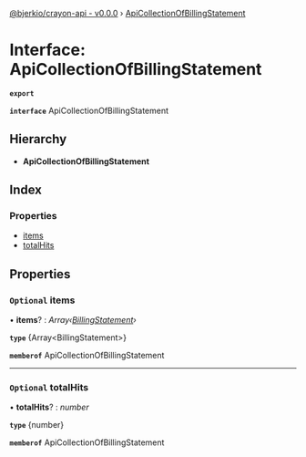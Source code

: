 [@bjerkio/crayon-api - v0.0.0](../README.md) › [ApiCollectionOfBillingStatement](apicollectionofbillingstatement.md)

# Interface: ApiCollectionOfBillingStatement

**`export`** 

**`interface`** ApiCollectionOfBillingStatement

## Hierarchy

* **ApiCollectionOfBillingStatement**

## Index

### Properties

* [items](apicollectionofbillingstatement.md#optional-items)
* [totalHits](apicollectionofbillingstatement.md#optional-totalhits)

## Properties

### `Optional` items

• **items**? : *Array‹[BillingStatement](../modules/billingstatement.md)›*

**`type`** {Array&lt;BillingStatement&gt;}

**`memberof`** ApiCollectionOfBillingStatement

___

### `Optional` totalHits

• **totalHits**? : *number*

**`type`** {number}

**`memberof`** ApiCollectionOfBillingStatement
